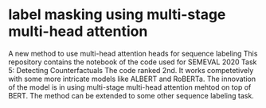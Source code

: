 # label masking using multi-stage multi-head attention
A new method to use multi-head attention heads for sequence labeling 
This repository contains the notebook of the code used for SEMEVAL 2020 Task 5: Detecting Counterfactuals
The code ranked 2nd. It works competetively with some more intricate models like ALBERT and RoBERTa.
The innovation of the model is in using multi-stage multi-head attention mehtod on top of BERT. The method can be extended to some other sequence labeling task.
